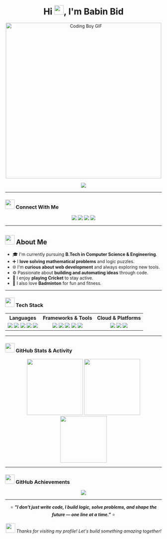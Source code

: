 <h1 align="center">Hi <img src = "https://i.ibb.co/zH54XZbH/five-unscreen.gif" width = "30">, I'm Babin Bid</h1>

<p align="center">
  <img src="https://camo.githubusercontent.com/b10adeab3c8d0e1d0710916c33407f73ae62dc32df2eacf8b714211bbd74e70a/68747470733a2f2f692e6962622e636f2f794e396b4c58682f64646a6b3336732d33366537333665642d613366352d346561642d626335612d3230353561643739643861372e676966" width="500" alt="Coding Boy GIF" />
</p>

<p align="center">
  <img src="https://readme-typing-svg.demolab.com?font=Fira+Code&size=24&duration=3000&pause=1500&center=true&vCenter=true&width=700&height=60&lines=Computer+Science+Engineer;Learning+Web+Development;Maths+Lover;Problem+Solver;Tech+Enthusiast;Brainstorming;Radical+Collaboration" />
</p>

---

### <img src = "https://i.ibb.co/dJBWLhzF/teamwork-unscreen.gif" width = "30"> Connect With Me

<p align="center">
  <a href="mailto:babinbid05@gmail.com"><img src="https://img.shields.io/badge/Personal Mail-D14836?style=for-the-badge&logo=gmail&logoColor=white" /></a>
  <a href="mailto:babin.bid@stu.adamasuniversity.ac.in"><img src="https://img.shields.io/badge/University Mail-0056D2?style=for-the-badge&logo=gmail&logoColor=white" /></a>
  <a href="https://www.linkedin.com/in/babin-bid-853728293/?originalSubdomain=in" target="_blank"><img src="https://img.shields.io/badge/LinkedIn-0077B5?style=for-the-badge&logo=linkedin&logoColor=white" /></a>
  <a href="https://github.com/KGFCH2" target="_blank"><img src="https://img.shields.io/badge/GitHub-000?style=for-the-badge&logo=github&logoColor=white" /></a>
</p>

---

## <img src="https://i.ibb.co/7dkS48mX/hi-unscreen.gif" width="30" height="30"> About Me

- 🎓 I'm currently pursuing **B.Tech in Computer Science & Engineering**.
- ➕ I **love solving mathematical problems** and logic puzzles.
- 🌐 I'm **curious about web development** and always exploring new tools.
- ⚙️ Passionate about **building and automating ideas** through code.
- 🏏 I enjoy **playing Cricket** to stay active.
- 🏸 I also love **Badminton** for fun and fitness.

---

### <img src="https://i.ibb.co/CKjpF4Fk/vlogger-unscreen.gif" width="30"> Tech Stack

<p align="center">
  <table>
    <tr>
      <th>Languages</th>
      <th>Frameworks & Tools</th>
      <th>Cloud & Platforms</th>
    </tr>
    <tr>
      <td align="center">
        <img src="https://img.shields.io/badge/C-00599C?style=for-the-badge&logo=c&logoColor=white" />
        <img src="https://img.shields.io/badge/C++-00599C?style=for-the-badge&logo=c%2B%2B&logoColor=white" />
        <img src="https://img.shields.io/badge/Python-3776AB?style=for-the-badge&logo=python&logoColor=white" />
        <img src="https://img.shields.io/badge/Java-ED8B00?style=for-the-badge&logo=java&logoColor=white" />
        <img src="https://img.shields.io/badge/JavaScript-F7DF1E?style=for-the-badge&logo=javascript&logoColor=black" />
      </td>
      <td align="center">
        <img src="https://img.shields.io/badge/React-20232A?style=for-the-badge&logo=react&logoColor=61DAFB" />
        <img src="https://img.shields.io/badge/VS%20Code-007ACC?style=for-the-badge&logo=visual-studio-code&logoColor=white" />
        <img src="https://img.shields.io/badge/Git-F05032?style=for-the-badge&logo=git&logoColor=white" />
        <img src="https://img.shields.io/badge/GitHub-000?style=for-the-badge&logo=github&logoColor=white" />
        <img src="https://img.shields.io/badge/Canva-00C4CC?style=for-the-badge&logo=canva&logoColor=white" />
      </td>
      <td align="center">
        <img src="https://img.shields.io/badge/Google%20Cloud-4285F4?style=for-the-badge&logo=googlecloud&logoColor=white" />
        <img src="https://img.shields.io/badge/Azure-0078D4?style=for-the-badge&logo=microsoftazure&logoColor=white" />
        <img src="https://img.shields.io/badge/Microsoft%20Learn-258FFA?style=for-the-badge&logo=microsoft&logoColor=white" />
      </td>
    </tr>
  </table>
</p>

---

### <img src="https://i.ibb.co/hF6LZt1t/analytics-unscreen.gif" width="30"> GitHub Stats & Activity

<div align="center">
  <img src="https://github-readme-stats.vercel.app/api?username=KGFCH2&show_icons=true&theme=algolia&border_radius=10&hide_border=false" height="180px"/>
  <img src="https://github-readme-streak-stats.herokuapp.com/?user=KGFCH2&theme=algolia&hide_border=false" height="180px"/>
</div>

<div align="center">
  <img src="https://github-readme-stats.vercel.app/api/top-langs/?username=KGFCH2&layout=compact&theme=algolia&hide_border=false&langs_count=8" height="150px"/>
</div>


---

### <img src="https://i.ibb.co/pvjQDTDV/cup-unscreen.gif" width="30"> GitHub Achievements

<p align="center">
  <img src="https://github-profile-trophy.vercel.app/?username=KGFCH2&theme=algolia&no-frame=true&row=1&column=6" />
</p>

---

<p align="center">
  ⭐ <strong><em>"I don't just write code, I build logic, solve problems, and shape the future — one line at a time."</em></strong> ⭐
</p>

<p align="center">
  <img src="https://i.ibb.co/fd277gBx/shooting-star-unscreen.gif" width="30" /> <em>Thanks for visiting my profile! Let's build something amazing together!</em>
</p>

